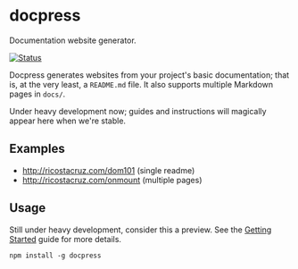 # docpress

Documentation website generator.

[![Status](https://travis-ci.org/docpress/docpress.svg?branch=master)](https://travis-ci.org/docpress/docpress "See test builds")

Docpress generates websites from your project's basic documentation; that is, at the very least, a `README.md` file. It also supports multiple Markdown pages in `docs/`.

Under heavy development now; guides and instructions will magically appear here when we're stable.

## Examples

* http://ricostacruz.com/dom101 (single readme)
* http://ricostacruz.com/onmount (multiple pages)

## Usage

Still under heavy development, consider this a preview.
See the [Getting Started](docs/getting-started/quickstart.md) guide for more details.

```
npm install -g docpress
```
